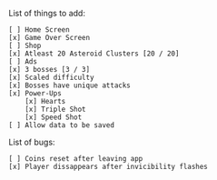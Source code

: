 List of things to add:

	[ ] Home Screen
	[x] Game Over Screen
	[ ] Shop
	[x] Atleast 20 Asteroid Clusters [20 / 20]
	[ ] Ads
	[x] 3 bosses [3 / 3]
	[x] Scaled difficulty
	[x] Bosses have unique attacks
	[x] Power-Ups
		[x] Hearts
		[x] Triple Shot
		[x] Speed Shot
	[ ] Allow data to be saved

List of bugs:

	[ ] Coins reset after leaving app 
	[x] Player dissappears after invicibility flashes



